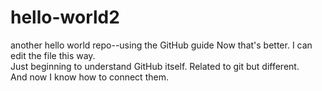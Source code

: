 # hello-world2
another hello world repo--using the GitHub guide
Now that's better.  I can edit the file this way.  
Just beginning to understand GitHub itself.  Related to git but different.  
And now I know how to connect them.  
